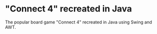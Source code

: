 # "Connect 4" recreated in Java
 The popular board game "Connect 4" recreated in Java using Swing and AWT.

